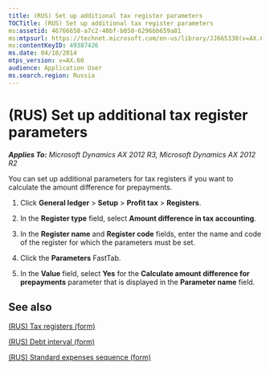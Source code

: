 ```yaml
---
title: (RUS) Set up additional tax register parameters
TOCTitle: (RUS) Set up additional tax register parameters
ms:assetid: 46766658-a7c2-40bf-b050-6296bb659a81
ms:mtpsurl: https://technet.microsoft.com/en-us/library/JJ665338(v=AX.60)
ms:contentKeyID: 49387426
ms.date: 04/18/2014
mtps_version: v=AX.60
audience: Application User
ms.search.region: Russia
---
```


# (RUS) Set up additional tax register parameters 


_**Applies To:** Microsoft Dynamics AX 2012 R3, Microsoft Dynamics AX 2012 R2_

You can set up additional parameters for tax registers if you want to calculate the amount difference for prepayments.

1.  Click **General ledger** \> **Setup** \> **Profit tax** \> **Registers**.

2.  In the **Register type** field, select **Amount difference in tax accounting**.

3.  In the **Register name** and **Register code** fields, enter the name and code of the register for which the parameters must be set.

4.  Click the **Parameters** FastTab.

5.  In the **Value** field, select **Yes** for the **Calculate amount difference for prepayments** parameter that is displayed in the **Parameter name** field.

## See also

[(RUS) Tax registers (form)](https://technet.microsoft.com/en-us/library/jj853195\(v=ax.60\))

[(RUS) Debt interval (form)](https://technet.microsoft.com/en-us/library/jj853236\(v=ax.60\))

[(RUS) Standard expenses sequence (form)](https://technet.microsoft.com/en-us/library/jj853198\(v=ax.60\))

  


